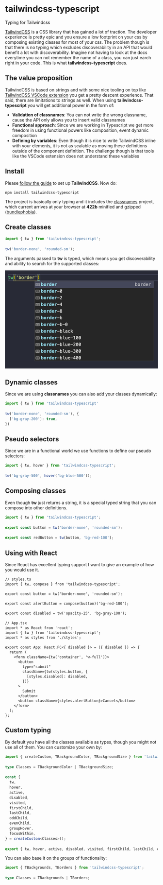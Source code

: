 # tailwindcss-typescript

Typing for Tailwindcss

[TailwindCSS](https://tailwindcss.com/) is a CSS library that has gained a lot of traction. The developer experience is pretty epic and you ensure a low footprint on your css by composing existing classes for most of your css. The problem though is that there is no typing which excludes discoverability in an API that would benefit a lot with discoverability. Imagine not having to look at the docs everytime you can not remember the name of a class, you can just earch right in your code. This is what **tailwindcss-typescript** does.

## The value proposition

TailwindCSS is based on strings and with some nice tooling on top like [TailwindCSS VSCode extension]() you get a pretty descent experience. That said, there are limitations to strings as well. When using **tailwindcss-typescript** you will get additional power in the form of:

- **Validation of classnames**: You can not write the wrong classname, cause the API only allows you to insert valid classnames
- **Functional approach**: Since we are working in Typescript we get more freedom in using functional powers like composition, event dynamic composition
- **Defining by variables**: Even though it is nice to write TailwindCSS inline with your elements, it is not as scalable as moving these definitions outside of the component definition. The challenge though is that tools like the VSCode extension does not understand these variables

## Install

Please [follow the guide](https://tailwindcss.com/docs/installation/) to set up **TailwindCSS**. Now do:

```
npm install tailwindcss-typescript
```

The project is basically only typing and it includes the [classnames](https://www.npmjs.com/package/classnames) project, which current arrives at your browser at **422b** minified and gzipped ([bundlephobia](https://bundlephobia.com/result?p=classnames@2.2.6)).

## Create classes

```js
import { tw } from 'tailwindcss-typescript';

tw('border-none', 'rounded-sm');
```

The arguments passed to **tw** is typed, which means you get discoverability and ability to search for the supported classes:

![DISCOVER](/discover.png)

## Dynamic classes

Since we are using **classnames** you can also add your classes dynamically:

```js
import { tw } from 'tailwindcss-typescript'

tw('border-none', 'rounded-sm'), {
  ['bg-gray-200']: true,
})
```

## Pseudo selectors

Since we are in a functional world we use functions to define our pseudo selectors:

```js
import { tw, hover } from 'tailwindcss-typescript';

tw('bg-gray-500', hover('bg-blue-500'));
```

## Composing classes

Even though **tw** just returns a string, it is a special typed string that you can compose into other definitions.

```js
import { tw } from 'tailwindcss-typescript';

export const button = tw('border-none', 'rounded-sm');

export const redButton = tw(button, 'bg-red-100');
```

## Using with React

Since React has excellent typing support I want to give an example of how you would use it.

```tsx
// styles.ts
import { tw, compose } from 'tailwindcss-typescript';

export const button = tw('border-none', 'rounded-sm');

export const alertButton = compose(button)('bg-red-100');

export const disabled = tw('opacity-25', 'bg-gray-100');

// App.tsx
import * as React from 'react';
import { tw } from 'tailwindcss-typescript';
import * as styles from './styles';

export const App: React.FC<{ disabled }> = ({ disabled }) => {
  return (
    <form className={tw('container', 'w-full')}>
      <button
        type="submit"
        className={tw(styles.button, {
          [styles.disabled]: disabled,
        })}
      >
        Submit
      </button>
      <button className={styles.alertButton}>Cancel</button>
    </form>
  );
};
```

## Custom typing

By default you have all the classes available as types, though you might not use all of them. You can customize your own by:

```ts
import { createCustom, TBackgroundColor, TBackgroundSize } from 'tailwindcss-typescript';

type Classes = TBackgroundColor | TBackgroundSize;

const {
  tw,
  hover,
  active,
  disabled,
  visited,
  firstChild,
  lastChild,
  oddChild,
  evenChild,
  groupHover,
  focusWithin,
} = createCustom<Classes>();

export { tw, hover, active, disabled, visited, firstChild, lastChild, oddChild, evenChild, groupHover, focusWithin };
```

You can also base it on the groups of functionality:

```ts
import { TBackgrounds, TBorders } from 'tailwindcss-typescript';

type Classes = TBackgrounds | TBorders;
```
